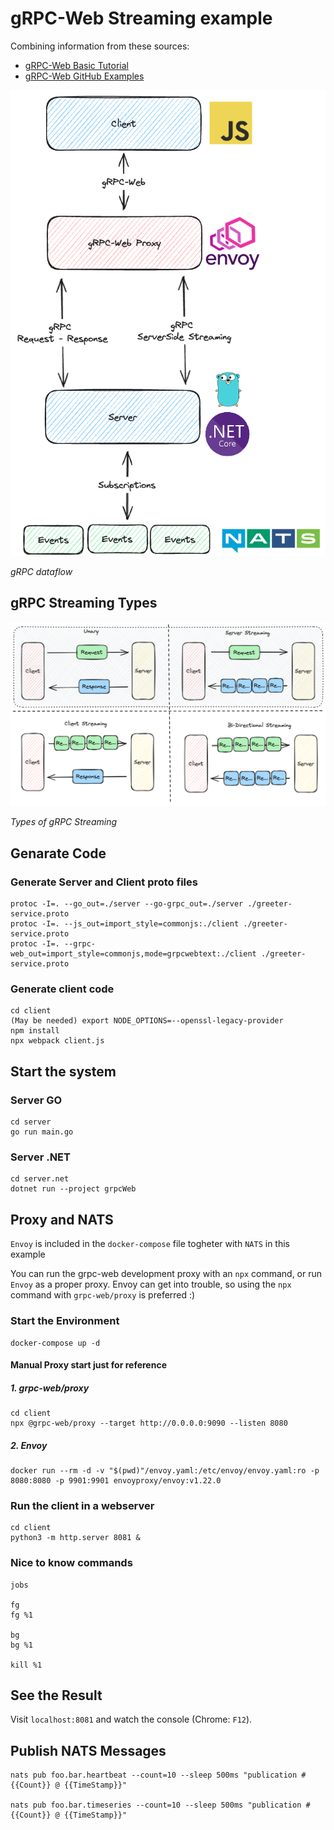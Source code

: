 # gRPC-Web Streaming example

Combining information from these sources:

- [gRPC-Web Basic Tutorial](https://grpc.io/docs/platforms/web/basics/)
- [gRPC-Web GitHub Examples](https://github.com/grpc/grpc-web/tree/master/net/grpc/gateway/examples/helloworld)

![](./resources/grpcWebStreaming.png)

_gRPC dataflow_

## gRPC Streaming Types

![](./resources/grpcStreaming.png)

_Types of gRPC Streaming_

## Genarate Code

### Generate Server and Client proto files

    protoc -I=. --go_out=./server --go-grpc_out=./server ./greeter-service.proto
    protoc -I=. --js_out=import_style=commonjs:./client ./greeter-service.proto
    protoc -I=. --grpc-web_out=import_style=commonjs,mode=grpcwebtext:./client ./greeter-service.proto

### Generate client code

    cd client
    (May be needed) export NODE_OPTIONS=--openssl-legacy-provider
    npm install
    npx webpack client.js

## Start the system

### Server GO

    cd server
    go run main.go

### Server .NET

    cd server.net
    dotnet run --project grpcWeb

## Proxy and NATS

`Envoy` is included in the `docker-compose` file togheter with `NATS` in this example

You can run the grpc-web development proxy with an `npx` command, or run `Envoy` as a proper proxy.
Envoy can get into trouble, so using the `npx` command with `grpc-web/proxy` is preferred :)

### Start the Environment

    docker-compose up -d

#### Manual Proxy start just for reference

##### 1. grpc-web/proxy

    cd client
    npx @grpc-web/proxy --target http://0.0.0.0:9090 --listen 8080

##### 2. Envoy

    docker run --rm -d -v "$(pwd)"/envoy.yaml:/etc/envoy/envoy.yaml:ro -p 8080:8080 -p 9901:9901 envoyproxy/envoy:v1.22.0

### Run the client in a webserver

    cd client
    python3 -m http.server 8081 &

### Nice to know commands

    jobs

    fg
    fg %1

    bg
    bg %1

    kill %1

## See the Result

Visit `localhost:8081` and watch the console (Chrome: `F12`).

## Publish NATS Messages

    nats pub foo.bar.heartbeat --count=10 --sleep 500ms "publication #{{Count}} @ {{TimeStamp}}"

    nats pub foo.bar.timeseries --count=10 --sleep 500ms "publication #{{Count}} @ {{TimeStamp}}"

